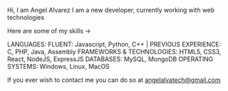 Hi, I am Angel Alvarez
I am a new developer, currently working with web technologies

Here are some of my skills ->

LANGUAGES: FLUENT: Javascript, Python, C++ | PREVIOUS EXPERIENCE: C, PHP, Java, Assembly
FRAMEWORKS & TECHNOLOGIES: HTML5, CSS3, React, NodeJS, ExpressJS
DATABASES: MySQL, MongoDB
OPERATING SYSTEMS: Windows, Linux, MacOS

If you ever wish to contact me you can do so at angelalvatech@gmail.com
